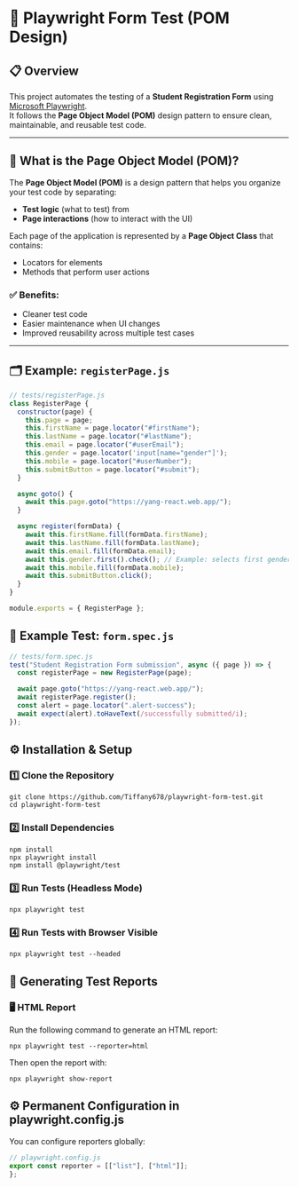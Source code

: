 # 🧪 Playwright Form Test (POM Design)

## 📋 Overview

This project automates the testing of a **Student Registration Form** using [Microsoft Playwright](https://playwright.dev).  
It follows the **Page Object Model (POM)** design pattern to ensure clean, maintainable, and reusable test code.

<!--

## 🧱 Project Structure

playwright-form-test/
│
├── tests/
│ ├── form.spec.js # Main test file
│ └── registerPage.js # Page Object file
│
├── playwright.config.js # Playwright configuration
├── package.json
└── README.md -->

---

## 🧩 What is the Page Object Model (POM)?

The **Page Object Model (POM)** is a design pattern that helps you organize your test code by separating:

- **Test logic** (what to test) from
- **Page interactions** (how to interact with the UI)

Each page of the application is represented by a **Page Object Class** that contains:

- Locators for elements
- Methods that perform user actions

### ✅ Benefits:

- Cleaner test code
- Easier maintenance when UI changes
- Improved reusability across multiple test cases

---

## 🗂 Example: `registerPage.js`

```js
// tests/registerPage.js
class RegisterPage {
  constructor(page) {
    this.page = page;
    this.firstName = page.locator("#firstName");
    this.lastName = page.locator("#lastName");
    this.email = page.locator("#userEmail");
    this.gender = page.locator('input[name="gender"]');
    this.mobile = page.locator("#userNumber");
    this.submitButton = page.locator("#submit");
  }

  async goto() {
    await this.page.goto("https://yang-react.web.app/");
  }

  async register(formData) {
    await this.firstName.fill(formData.firstName);
    await this.lastName.fill(formData.lastName);
    await this.email.fill(formData.email);
    await this.gender.first().check(); // Example: selects first gender option
    await this.mobile.fill(formData.mobile);
    await this.submitButton.click();
  }
}

module.exports = { RegisterPage };
```

## 🧪 Example Test: `form.spec.js`

```js
// tests/form.spec.js
test("Student Registration Form submission", async ({ page }) => {
  const registerPage = new RegisterPage(page);

  await page.goto("https://yang-react.web.app/");
  await registerPage.register();
  const alert = page.locator(".alert-success");
  await expect(alert).toHaveText(/successfully submitted/i);
});
```

## ⚙️ Installation & Setup

### 1️⃣ Clone the Repository

```properties
git clone https://github.com/Tiffany678/playwright-form-test.git
cd playwright-form-test
```

### 2️⃣ Install Dependencies

```properties
npm install
npx playwright install
npm install @playwright/test
```

### 3️⃣ Run Tests (Headless Mode)

```properties
npx playwright test
```

### 4️⃣ Run Tests with Browser Visible

```properties
npx playwright test --headed
```

## 🧾 Generating Test Reports

### 🖥️ HTML Report

Run the following command to generate an HTML report:

```properties
npx playwright test --reporter=html
```

Then open the report with:

```properties
npx playwright show-report
```

## ⚙️ Permanent Configuration in playwright.config.js

You can configure reporters globally:

```js
// playwright.config.js
export const reporter = [["list"], ["html"]];
};
```
